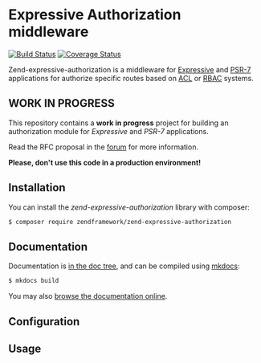 # Expressive Authorization middleware

[![Build Status](https://secure.travis-ci.org/zendframework/zend-expressive-authorization.svg?branch=master)](https://secure.travis-ci.org/zendframework/zend-expressive-authorization)
[![Coverage Status](https://coveralls.io/repos/github/zendframework/zend-expressive-authorization/badge.svg?branch=master)](https://coveralls.io/github/zendframework/zend-expressive-authorization?branch=master)

Zend-expressive-authorization is a middleware for [Expressive](https://github.com/zendframework/zend-expressive)
and [PSR-7](http://www.php-fig.org/psr/psr-7/) applications for authorize
specific routes based on [ACL](https://en.wikipedia.org/wiki/Access_control_list)
or [RBAC](https://en.wikipedia.org/wiki/Role-based_access_control) systems.

## WORK IN PROGRESS

This repository contains a **work in progress** project for building an
authorization module for *Expressive* and *PSR-7* applications.

Read the RFC proposal in the [forum](https://discourse.zendframework.com/t/rfc-authorization-module-for-expressive-and-psr-7/239)
for more information.

**Please, don't use this code in a production environment!**

## Installation

You can install the *zend-expressive-authorization* library with composer:

```bash
$ composer require zendframework/zend-expressive-authorization
```

## Documentation

Documentation is [in the doc tree](doc/book/), and can be compiled using [mkdocs](http://www.mkdocs.org):

```bash
$ mkdocs build
```

You may also [browse the documentation online](https://docs.zendframework.com/zend-expressive-authorization/).

## Configuration



## Usage
